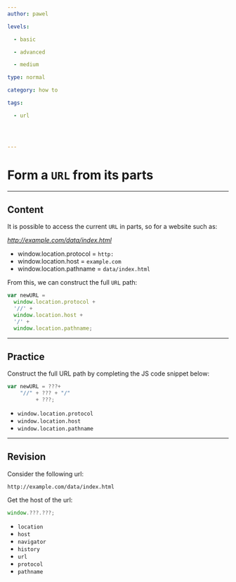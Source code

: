 ```yaml
---
author: pawel

levels:

  - basic

  - advanced

  - medium

type: normal

category: how to

tags:

  - url




---
```


# Form a `URL` from its parts

---

## Content

It is possible to access the current `URL` in parts, so for a website such as:

_http://example.com/data/index.html_

- window.location.protocol = `http:`
- window.location.host = `example.com`
- window.location.pathname = `data/index.html`

From this, we can construct the full `URL` path:

```javascript
var newURL =
  window.location.protocol +
  '//' +
  window.location.host +
  '/' +
  window.location.pathname;
```

---

## Practice

Construct the full URL path by completing the JS code snippet below:

```javascript
var newURL = ???+
    "//" + ??? + "/"
         + ???;
```

- `window.location.protocol`
- `window.location.host`
- `window.location.pathname`

---

## Revision

Consider the following url:

```
http://example.com/data/index.html
```

Get the host of the url:

```javascript
window.???.???;
```

- `location`
- `host`
- `navigator`
- `history`
- `url`
- `protocol`
- `pathname`
